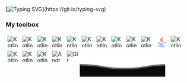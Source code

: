 
[![Typing SVG](https://readme-typing-svg.herokuapp.com?color=%2336BCF7&center=true&vCenter=true&width=600&lines=Hi+there+👋,+I+am+Guo+Yang.;+Welcome+to+My+Profile!)](https://git.io/typing-svg)

### My toolbox
<div>
  <img align="left" height="30" width="30" style="margin: 5px;" src="https://cdn.simpleicons.org/Linux" alt="Kotlin" />
  <img align="left" height="30" width="30" style="margin: 5px;"  src="https://cdn.simpleicons.org/ubuntu" alt="Kotlin" />
  <img align="left" height="30" width="30" style="margin: 5px;"  src="https://cdn.simpleicons.org/Windows" alt="Kotlin" />
  <img align="left" height="30" width="30" style="margin: 5px;"  src="https://cdn.simpleicons.org/apple" alt="Kotlin" />
  <img align="left" height="30" width="30" style="margin: 5px;" src="https://cdn.simpleicons.org/c" alt="Kotlin" />
  <img align="left" height="30" width="30" style="margin: 5px;" src="https://cdn.simpleicons.org/powershell" alt="Kotlin" />
  <img align="left" height="30" width="30" style="margin: 5px;" src="https://cdn.simpleicons.org/python" alt="Kotlin" />
  <img align="left" height="30" width="30" style="margin: 5px;" src="https://cdn.simpleicons.org/tensorflow" alt="Kotlin" />
  <img align="left" height="30" width="30" style="margin: 5px;" src="https://cdn.simpleicons.org/pytorch" alt="Kotlin" />
  <img align="left" height="30" width="30" style="margin: 5px;" src="https://cdn.simpleicons.org/pandas" alt="Kotlin" />
  <img align="left" height="30" width="30" style="margin: 5px;" src="https://raw.githubusercontent.com/devicons/devicon/master/icons/java/java-original.svg" alt="Java" />
  <img align="left" height="30" width="30" style="margin: 5px;" src="https://cdn.simpleicons.org/mysql" alt="Kotlin" />
  <img align="left" height="30" width="30" style="margin: 5px;" src="https://cdn.simpleicons.org/redis" alt="Kotlin" />
  <img align="left" height="30" width="30" style="margin: 5px;" src="https://cdn.simpleicons.org/javascript" alt="Kotlin" />
  <img align="left" height="30" width="30" style="margin: 5px;" src="https://cdn.simpleicons.org/react" alt="Kotlin" />



  <img align="left" height="30" width="30" style="margin: 5px;" src="https://cdn.simpleicons.org/Go" alt="Android" />
  <img align="left" height="30" width="30" style="margin: 5px;" src="https://cdn.simpleicons.org/Git" alt="Git" />
  <br/><br/><br/>
</div>


![](assets/Bottom_down.svg)

<!--
**guo602/guo602** is a ✨ _special_ ✨ repository because its `README.md` (this file) appears on your GitHub profile.

Here are some ideas to get you started:

- 🔭 I’m currently working on ...
- 🌱 I’m currently learning ...
- 👯 I’m looking to collaborate on ...
- 🤔 I’m looking for help with ...
- 💬 Ask me about ...
- 📫 How to reach me: ...
- 😄 Pronouns: ...
- ⚡ Fun fact: ...
-->
